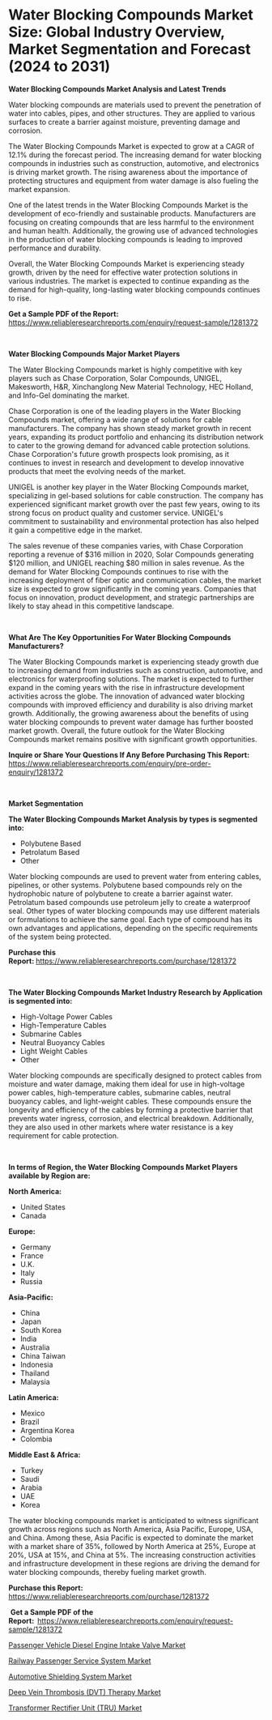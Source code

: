 <p><h1>Water Blocking Compounds Market Size: Global Industry Overview, Market Segmentation and Forecast (2024 to 2031)</h1></p><p><strong>Water Blocking Compounds Market Analysis and Latest Trends</strong></p>
<p><p>Water blocking compounds are materials used to prevent the penetration of water into cables, pipes, and other structures. They are applied to various surfaces to create a barrier against moisture, preventing damage and corrosion.</p><p>The Water Blocking Compounds Market is expected to grow at a CAGR of 12.1% during the forecast period. The increasing demand for water blocking compounds in industries such as construction, automotive, and electronics is driving market growth. The rising awareness about the importance of protecting structures and equipment from water damage is also fueling the market expansion.</p><p>One of the latest trends in the Water Blocking Compounds Market is the development of eco-friendly and sustainable products. Manufacturers are focusing on creating compounds that are less harmful to the environment and human health. Additionally, the growing use of advanced technologies in the production of water blocking compounds is leading to improved performance and durability.</p><p>Overall, the Water Blocking Compounds Market is experiencing steady growth, driven by the need for effective water protection solutions in various industries. The market is expected to continue expanding as the demand for high-quality, long-lasting water blocking compounds continues to rise.</p></p>
<p><strong>Get a Sample PDF of the Report:&nbsp;</strong> <a href="https://www.reliableresearchreports.com/enquiry/request-sample/1281372">https://www.reliableresearchreports.com/enquiry/request-sample/1281372</a></p>
<p>&nbsp;</p>
<p><strong>Water Blocking Compounds Major Market Players</strong></p>
<p><p>The Water Blocking Compounds market is highly competitive with key players such as Chase Corporation, Solar Compounds, UNIGEL, Makesworth, H&R, Xinchanglong New Material Technology, HEC Holland, and Info-Gel dominating the market.</p><p>Chase Corporation is one of the leading players in the Water Blocking Compounds market, offering a wide range of solutions for cable manufacturers. The company has shown steady market growth in recent years, expanding its product portfolio and enhancing its distribution network to cater to the growing demand for advanced cable protection solutions. Chase Corporation's future growth prospects look promising, as it continues to invest in research and development to develop innovative products that meet the evolving needs of the market.</p><p>UNIGEL is another key player in the Water Blocking Compounds market, specializing in gel-based solutions for cable construction. The company has experienced significant market growth over the past few years, owing to its strong focus on product quality and customer service. UNIGEL's commitment to sustainability and environmental protection has also helped it gain a competitive edge in the market.</p><p>The sales revenue of these companies varies, with Chase Corporation reporting a revenue of $316 million in 2020, Solar Compounds generating $120 million, and UNIGEL reaching $80 million in sales revenue. As the demand for Water Blocking Compounds continues to rise with the increasing deployment of fiber optic and communication cables, the market size is expected to grow significantly in the coming years. Companies that focus on innovation, product development, and strategic partnerships are likely to stay ahead in this competitive landscape.</p></p>
<p>&nbsp;</p>
<p><strong>What Are The Key Opportunities For Water Blocking Compounds Manufacturers?</strong></p>
<p><p>The Water Blocking Compounds market is experiencing steady growth due to increasing demand from industries such as construction, automotive, and electronics for waterproofing solutions. The market is expected to further expand in the coming years with the rise in infrastructure development activities across the globe. The innovation of advanced water blocking compounds with improved efficiency and durability is also driving market growth. Additionally, the growing awareness about the benefits of using water blocking compounds to prevent water damage has further boosted market growth. Overall, the future outlook for the Water Blocking Compounds market remains positive with significant growth opportunities.</p></p>
<p><strong>Inquire or Share Your Questions If Any Before Purchasing This Report:</strong> <a href="https://www.reliableresearchreports.com/enquiry/pre-order-enquiry/1281372">https://www.reliableresearchreports.com/enquiry/pre-order-enquiry/1281372</a></p>
<p>&nbsp;</p>
<p><strong>Market Segmentation</strong></p>
<p><strong>The Water Blocking Compounds Market Analysis by types is segmented into:</strong></p>
<p><ul><li>Polybutene Based</li><li>Petrolatum Based</li><li>Other</li></ul></p>
<p><p>Water blocking compounds are used to prevent water from entering cables, pipelines, or other systems. Polybutene based compounds rely on the hydrophobic nature of polybutene to create a barrier against water. Petrolatum based compounds use petroleum jelly to create a waterproof seal. Other types of water blocking compounds may use different materials or formulations to achieve the same goal. Each type of compound has its own advantages and applications, depending on the specific requirements of the system being protected.</p></p>
<p><strong>Purchase this Report:&nbsp;</strong><a href="https://www.reliableresearchreports.com/purchase/1281372">https://www.reliableresearchreports.com/purchase/1281372</a></p>
<p>&nbsp;</p>
<p><strong>The Water Blocking Compounds Market Industry Research by Application is segmented into:</strong></p>
<p><ul><li>High-Voltage Power Cables</li><li>High-Temperature Cables</li><li>Submarine Cables</li><li>Neutral Buoyancy Cables</li><li>Light Weight Cables</li><li>Other</li></ul></p>
<p><p>Water blocking compounds are specifically designed to protect cables from moisture and water damage, making them ideal for use in high-voltage power cables, high-temperature cables, submarine cables, neutral buoyancy cables, and light-weight cables. These compounds ensure the longevity and efficiency of the cables by forming a protective barrier that prevents water ingress, corrosion, and electrical breakdown. Additionally, they are also used in other markets where water resistance is a key requirement for cable protection.</p></p>
<p>&nbsp;</p>
<p><strong>In terms of Region, the Water Blocking Compounds Market Players available by Region are:</strong></p>
<p>
    <p> <strong> North America: </strong>
        <ul>
            <li>United States</li>
            <li>Canada</li>
        </ul>
        </p> 
    <p> <strong> Europe: </strong>
        <ul>
            <li>Germany</li>
            <li>France</li>
            <li>U.K.</li>
            <li>Italy</li>
            <li>Russia</li>
        </ul>
        </p> 
    <p> <strong> Asia-Pacific: </strong>
        <ul>
            <li>China</li>
            <li>Japan</li>
            <li>South Korea</li>
            <li>India</li>
            <li>Australia</li>
            <li>China Taiwan</li>
            <li>Indonesia</li>
            <li>Thailand</li>
            <li>Malaysia</li>
        </ul>
        </p> 
    <p> <strong> Latin America: </strong>
        <ul>
            <li>Mexico</li>
            <li>Brazil</li>
            <li>Argentina Korea</li>
            <li>Colombia</li>
        </ul>
        </p> 
    <p> <strong> Middle East & Africa: </strong>
        <ul>
            <li>Turkey</li>
            <li>Saudi</li>
            <li>Arabia</li>
            <li>UAE</li>
            <li>Korea</li>
        </ul>
    </p>
    </p>
<p><p>The water blocking compounds market is anticipated to witness significant growth across regions such as North America, Asia Pacific, Europe, USA, and China. Among these, Asia Pacific is expected to dominate the market with a market share of 35%, followed by North America at 25%, Europe at 20%, USA at 15%, and China at 5%. The increasing construction activities and infrastructure development in these regions are driving the demand for water blocking compounds, thereby fueling market growth.</p></p>
<p><strong>Purchase this Report: </strong><a href="https://www.reliableresearchreports.com/purchase/1281372">https://www.reliableresearchreports.com/purchase/1281372</a></p>
<p>&nbsp;<strong>Get a Sample PDF of the Report:&nbsp;&nbsp;</strong><a href="https://www.reliableresearchreports.com/enquiry/request-sample/1281372">https://www.reliableresearchreports.com/enquiry/request-sample/1281372</a></p>
<p><strong></strong></p>
<p><p><a href="https://issuu.com/reportprime-2/docs/passenger-vehicle-diesel-engine-intake-valve-marke">Passenger Vehicle Diesel Engine Intake Valve Market</a></p><p><a href="https://github.com/pizolina/Market-Research-Report-List-3/blob/main/railway-passenger-service-system-market.md">Railway Passenger Service System Market</a></p><p><a href="https://issuu.com/reportprime-2/docs/automotive-shielding-system-market-size-2030.pptx">Automotive Shielding System Market</a></p><p><a href="https://github.com/tamvrosiya/Market-Research-Report-List-2/blob/main/deep-vein-thrombosis-dvt-therapy-market.md">Deep Vein Thrombosis (DVT) Therapy Market</a></p><p><a href="https://github.com/changoleonlaverguenzanoexiste/Market-Research-Report-List-2/blob/main/transformer-rectifier-unit-tru-market.md">Transformer Rectifier Unit (TRU) Market</a></p></p>